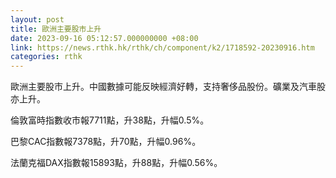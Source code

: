 ```yaml
---
layout: post
title: 歐洲主要股市上升
date: 2023-09-16 05:12:57.000000000 +08:00
link: https://news.rthk.hk/rthk/ch/component/k2/1718592-20230916.htm
categories: rthk
---
```


歐洲主要股市上升。中國數據可能反映經濟好轉，支持奢侈品股份。礦業及汽車股亦上升。

倫敦富時指數收市報7711點，升38點，升幅0.5%。

巴黎CAC指數報7378點，升70點，升幅0.96%。

法蘭克福DAX指數報15893點，升88點，升幅0.56%。
